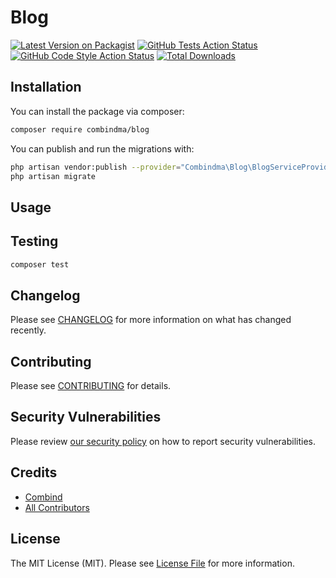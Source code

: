 # Blog

[![Latest Version on Packagist](https://img.shields.io/packagist/v/combindma/blog.svg?style=flat-square)](https://packagist.org/packages/combindma/blog)
[![GitHub Tests Action Status](https://img.shields.io/github/workflow/status/combindma/blog/run-tests?label=tests)](https://github.com/combindma/blog/actions?query=workflow%3ATests+branch%3Amaster)
[![GitHub Code Style Action Status](https://img.shields.io/github/workflow/status/combindma/blog/Check%20&%20fix%20styling?label=code%20style)](https://github.com/combindma/blog/actions?query=workflow%3A"Check+%26+fix+styling"+branch%3Amaster)
[![Total Downloads](https://img.shields.io/packagist/dt/combindma/blog.svg?style=flat-square)](https://packagist.org/packages/combindma/blog)

## Installation

You can install the package via composer:

```bash
composer require combindma/blog
```

You can publish and run the migrations with:

```bash
php artisan vendor:publish --provider="Combindma\Blog\BlogServiceProvider" --tag="blog-migrations"
php artisan migrate
```

## Usage


## Testing

```bash
composer test
```

## Changelog

Please see [CHANGELOG](CHANGELOG.md) for more information on what has changed recently.

## Contributing

Please see [CONTRIBUTING](.github/CONTRIBUTING.md) for details.

## Security Vulnerabilities

Please review [our security policy](../../security/policy) on how to report security vulnerabilities.

## Credits

- [Combind](https://github.com/combindma)
- [All Contributors](../../contributors)

## License

The MIT License (MIT). Please see [License File](LICENSE.md) for more information.
